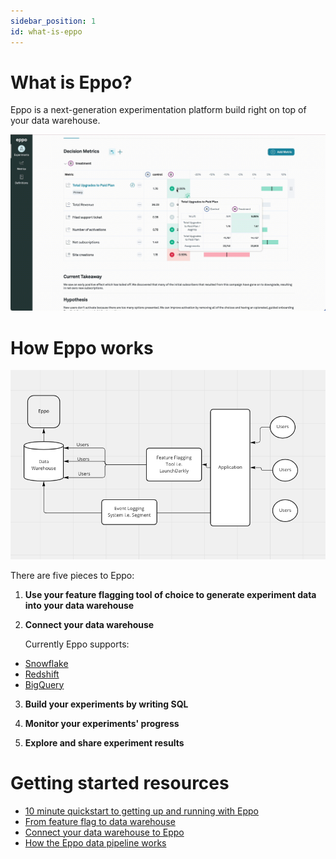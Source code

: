 ```yaml
---
sidebar_position: 1
id: what-is-eppo
---
```


# What is Eppo?

Eppo is a next-generation experimentation platform build right on top of your data warehouse.

![What is Eppo Gif](../static/img/building-experiments/what-is-eppo.gif)

# How Eppo works

![How Eppo Works](../static/img/building-experiments/how-eppo-works.png)

There are five pieces to Eppo:

1. **Use your feature flagging tool of choice to generate experiment data into your data warehouse**

2. **Connect your data warehouse**

   Currently Eppo supports:

- [Snowflake](./connecting-your-data/data-warehouses/connecting-to-snowflake)
- [Redshift](./connecting-your-data/data-warehouses/connecting-to-redshift)
- [BigQuery](./connecting-your-data/data-warehouses/connecting-to-bigquery)

3. **Build your experiments by writing SQL**

4. **Monitor your experiments' progress**

5. **Explore and share experiment results**

# Getting started resources

- [10 minute quickstart to getting up and running with Eppo](./quickstart.md)
- [From feature flag to data warehouse](./prerequisites/feature-flagging/index.md)
- [Connect your data warehouse to Eppo](./connecting-your-data/data-warehouses/connecting-to-bigquery)
- [How the Eppo data pipeline works](./building-experiments/eppo-data-pipeline)
